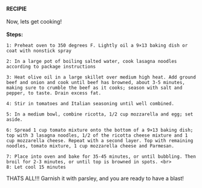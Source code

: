 **RECIPIE**<br><br>
Now, lets get cooking!<br><br>
**Steps:**

    1: Preheat oven to 350 degrees F. Lightly oil a 9×13 baking dish or coat with nonstick spray
    
    2: In a large pot of boiling salted water, cook lasagna noodles according to package instructions
    
    3: Heat olive oil in a large skillet over medium high heat. Add ground beef and onion and cook until beef has browned, about 3-5 minutes, making sure to crumble the beef as it cooks; season with salt and pepper, to taste. Drain excess fat. 
    
    4: Stir in tomatoes and Italian seasoning until well combined.
    
    5: In a medium bowl, combine ricotta, 1/2 cup mozzarella and egg; set aside.
    
    6: Spread 1 cup tomato mixture onto the bottom of a 9×13 baking dish; top with 3 lasagna noodles, 1/2 of the ricotta cheese mixture and 1 cup mozzarella cheese. Repeat with a second layer. Top with remaining noodles, tomato mixture, 1 cup mozzarella cheese and Parmesan.
    
    7: Place into oven and bake for 35-45 minutes, or until bubbling. Then broil for 2-3 minutes, or until top is browned in spots. <br>
    8: Let cool 15 minutes
    
THATS ALL!!! Garnish it with parsley, and you are ready to have a blast!
